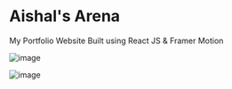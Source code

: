 # Aishal's Arena

My Portfolio Website Built using React JS &amp; Framer Motion

![image](https://user-images.githubusercontent.com/99723773/173986793-327910ab-ad72-4292-8533-1e700a33c436.png)

![image](https://user-images.githubusercontent.com/99723773/173986893-e3c61aef-1c56-418a-9dd1-42186b7c0ff7.png)




